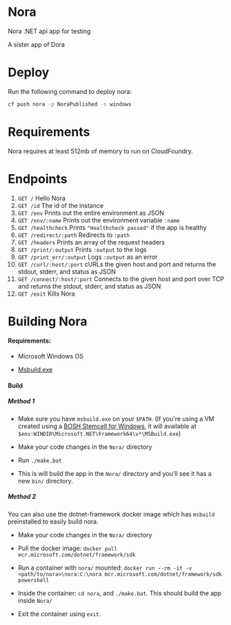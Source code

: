 Nora
====

Nora .NET api app for testing

A sister app of Dora


Deploy
=======

Run the following command to deploy nora:

```sh
cf push nora -p NoraPublished -s windows
```

Requirements
=======
Nora requires at least 512mb of memory to run on CloudFoundry.

Endpoints
=======
1. `GET /` Hello Nora
1. `GET /id` The id of the instance
1. `GET /env` Prints out the entire environment as JSON
1. `GET /env/:name` Prints out the environment variable `:name`
1. `GET /healthcheck` Prints `"Healthcheck passed"` if the app is healthy
1. `GET /redirect/:path` Redirects to `:path`
1. `GET /headers` Prints an array of the request headers
1. `GET /print/:output` Prints `:output` to the logs
1. `GET /print_err/:output` Logs `:output` as an error
1. `GET /curl/:host/:port` cURLs the given host and port and returns the stdout, stderr, and status as JSON
1. `GET /connect/:host/:port` Connects to the given host and port over TCP and returns the stdout, stderr, and status as JSON
1. `GET /exit` Kills Nora

Building Nora
=============

#### Requirements:

* Microsoft Windows OS

* [Msbuild.exe](https://docs.microsoft.com/en-us/visualstudio/msbuild/msbuild)

#### Build

##### Method 1

* Make sure you have `msbuild.exe` on your `$PATH`. (If you're using a VM created using a [BOSH Stemcell for Windows](https://bosh.io/stemcells), it will available at `$env:WINDIR\Microsoft.NET\Framework64\v*\MSBuild.exe`)

* Make your code changes in the `Nora/` directory

* Run `./make.bat`

* This is will build the app in the `Nora/` directory and you'll see it has a new `bin/` directory.

##### Method 2

You can also use the dotnet-framework docker image which has `msbuild` preinstalled to easily build nora.

* Make your code changes in the `Nora/` directory

* Pull the docker image: `docker pull mcr.microsoft.com/dotnet/framework/sdk`

* Run a container with `nora/` mounted: `docker run --rm -it -v <path/to/nora>\nora:C:\nora mcr.microsoft.com/dotnet/framework/sdk powershell`

* Inside the container: `cd nora`, and `./make.bat`. This should build the app inside `Nora/`

* Exit the container using `exit`.
